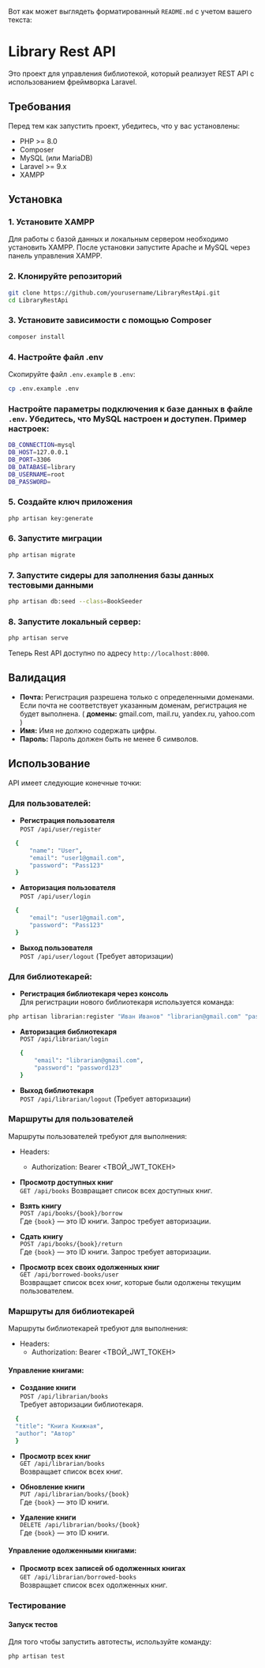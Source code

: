 Вот как может выглядеть форматированный `README.md` с учетом вашего текста:


# Library Rest API
Это проект для управления библиотекой, который реализует REST API с использованием фреймворка Laravel.

## Требования
Перед тем как запустить проект, убедитесь, что у вас установлены:

- PHP >= 8.0
- Composer
- MySQL (или MariaDB)
- Laravel >= 9.x
- XAMPP

## Установка

### 1. Установите XAMPP
Для работы с базой данных и локальным сервером необходимо установить XAMPP. После установки запустите Apache и MySQL через панель управления XAMPP.

### 2. Клонируйте репозиторий
```bash
git clone https://github.com/yourusername/LibraryRestApi.git
cd LibraryRestApi
```

### 3. Установите зависимости с помощью Composer
```bash
composer install
```

### 4. Настройте файл .env
Скопируйте файл `.env.example` в `.env`:
```bash
cp .env.example .env
```

### Настройте параметры подключения к базе данных в файле `.env`. Убедитесь, что MySQL настроен и доступен. Пример настроек:
```bash
DB_CONNECTION=mysql
DB_HOST=127.0.0.1
DB_PORT=3306
DB_DATABASE=library
DB_USERNAME=root
DB_PASSWORD=
```

### 5. Создайте ключ приложения
```bash
php artisan key:generate
```

### 6. Запустите миграции
```bash
php artisan migrate
```

### 7. Запустите сидеры для заполнения базы данных тестовыми данными
```bash
php artisan db:seed --class=BookSeeder
```

### 8. Запустите локальный сервер:
```bash
php artisan serve
```
Теперь Rest API доступно по адресу `http://localhost:8000`.

## Валидация
- **Почта:**  Регистрация разрешена только с определенными доменами. Если почта не соответствует указанным доменам, регистрация не будет выполнена. ( **домены:** gmail.com, mail.ru, yandex.ru, yahoo.com )
- **Имя:**  Имя не должно содержать цифры.
- **Пароль:**  Пароль должен быть не менее 6 символов.

## Использование
API имеет следующие конечные точки:

### Для пользователей:
- **Регистрация пользователя**  
  `POST /api/user/register`

```bash
  {
      "name": "User",
      "email": "user1@gmail.com",
      "password": "Pass123"
  }
```

- **Авторизация пользователя**  
  `POST /api/user/login`
    
```bash
  {
      "email": "user1@gmail.com",
      "password": "Pass123"
  }
```

- **Выход пользователя**  
  `POST /api/user/logout` (Требует авторизации)

### Для библиотекарей:

- **Регистрация библиотекаря через консоль**  
Для регистрации нового библиотекаря используется команда:
```bash
php artisan librarian:register "Иван Иванов" "librarian@gmail.com" "password123"
```
- **Авторизация библиотекаря**  
  `POST /api/librarian/login`

  ```bash
  {
      "email": "librarian@gmail.com",
      "password": "password123"
  }
    ```

- **Выход библиотекаря**  
  `POST /api/librarian/logout` (Требует авторизации)

### Маршруты для пользователей
Маршруты пользователей требуют для выполнения:
- Headers:
    - Authorization: Bearer <ТВОЙ_JWT_ТОКЕН>
    
- **Просмотр доступных книг**  
  `GET /api/books`
   Возвращает список всех доступных книг.

- **Взять книгу**  
  `POST /api/books/{book}/borrow`  
  Где `{book}` — это ID книги. Запрос требует авторизации.

- **Сдать книгу**  
  `POST /api/books/{book}/return`  
  Где `{book}` — это ID книги. Запрос требует авторизации.

- **Просмотр всех своих одолженных книг**  
  `GET /api/borrowed-books/user`  
  Возвращает список всех книг, которые были одолжены текущим пользователем.

### Маршруты для библиотекарей
Маршруты библиотекарей требуют для выполнения:
- Headers:
    - Authorization: Bearer <ТВОЙ_JWT_ТОКЕН>
      
#### Управление книгами:
- **Создание книги**  
  `POST /api/librarian/books`  
  Требует авторизации библиотекаря.
```bash
  {
  "title": "Книга Книжная",
  "author": "Автор"
  }
```

- **Просмотр всех книг**  
  `GET /api/librarian/books`  
  Возвращает список всех книг.

- **Обновление книги**  
  `PUT /api/librarian/books/{book}`  
  Где `{book}` — это ID книги.

- **Удаление книги**  
  `DELETE /api/librarian/books/{book}`  
  Где `{book}` — это ID книги.

#### Управление одолженными книгами:
- **Просмотр всех записей об одолженных книгах**  
  `GET /api/librarian/borrowed-books`  
  Возвращает список всех одолженных книг.


### Тестирование
#### Запуск тестов
Для того чтобы запустить автотесты, используйте команду:
```bash
php artisan test
```

